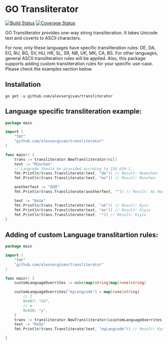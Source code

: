 GO Transliterator
==============

[![Build Status](https://travis-ci.com/alexsergivan/transliterator.svg?branch=master)](https://travis-ci.com/github/alexsergivan/transliterator)
[![Coverage Status](https://coveralls.io/repos/github/alexsergivan/transliterator/badge.svg)](https://coveralls.io/github/alexsergivan/transliterator)


GO Transliterator provides one-way string transliteration. It takes Unicode text and coverts to ASCII characters.

For now, only these languages have specific transliteration rules: DE, DA, EO, RU, BG, SV, HU, HR, SL, SR, NB, UK, MK, CA, BS. For other languages, general ASCII transliteration rules will be applied. Also, this package supports adding custom transliteration rules for your specific use-case. Please check the examples section below.


Installation
------------

```
go get -u github.com/alexsergivan/transliterator
```


Language specific transliteration example:
------

```go
package main

import (
	"fmt"
	"github.com/alexsergivan/transliterator"
)

func main() {
	trans := transliterator.NewTransliterator(nil)
	text := "München"
	// Langcode should be provided accrding to ISO 639-1.
	fmt.Println(trans.Transliterate(text, "de")) // Result: Muenchen
	fmt.Println(trans.Transliterate(text, "en")) // Result: Munchen

	anotherText := "你好"
	fmt.Println(trans.Transliterate(anotherText, "")) // Result: Ni Hao

	text := "Київ"
	fmt.Println(trans.Transliterate(text, "uk")) // Result: Kyiv
	fmt.Println(trans.Transliterate(text, "en")) // Result: Kiyiv
	fmt.Println(trans.Transliterate(text, "")) // Result: Kiyiv
}
```

Adding of custom Language translitartion rules:
------

```go
package main

import (
	"fmt"
	"github.com/alexsergivan/transliterator"
)

func main() {
	customLanguageOverrites := make(map[string]map[rune]string)

	customLanguageOverrites["myLangcode"] = map[rune]string{
		// Ї
		0x407: "CU",
		// и
		0x438: "y",
	}
	trans := transliterator.NewTransliterator(&customLanguageOverrites)
	text := "КиЇв"
	fmt.Println(trans.Transliterate(text, "myLangcode")) // Result: KyCUv

}
```
